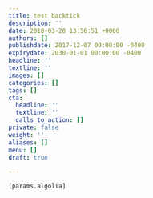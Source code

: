 ```yaml
---
title: test backtick
description: ''
date: 2018-03-28 13:56:51 +0000
authors: []
publishdate: 2017-12-07 00:00:00 -0400
expirydate: 2030-01-01 00:00:00 -0400
headline: ''
textline: ''
images: []
categories: []
tags: []
cta:
  headline: ''
  textline: ''
  calls_to_action: []
private: false
weight: ''
aliases: []
menu: []
draft: true

---
```

`[params.algolia]`